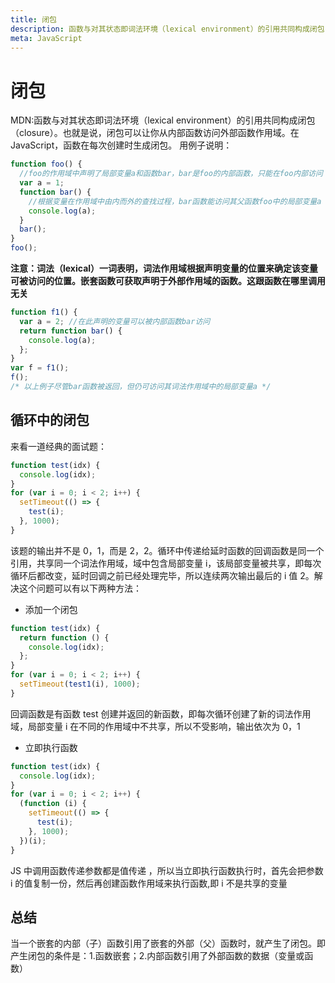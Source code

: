 ```yaml
---
title: 闭包
description: 函数与对其状态即词法环境（lexical environment）的引用共同构成闭包（closure）
meta: JavaScript
---
```


# 闭包

MDN:函数与对其状态即词法环境（lexical environment）的引用共同构成闭包（closure）。也就是说，闭包可以让你从内部函数访问外部函数作用域。在 JavaScript，函数在每次创建时生成闭包。
用例子说明：

```js
function foo() {
  //foo的作用域中声明了局部变量a和函数bar，bar是foo的内部函数，只能在foo内部访问
  var a = 1;
  function bar() {
    //根据变量在作用域中由内而外的查找过程，bar函数能访问其父函数foo中的局部变量a
    console.log(a);
  }
  bar();
}
foo();
```

**注意：词法（lexical）一词表明，词法作用域根据声明变量的位置来确定该变量可被访问的位置。嵌套函数可获取声明于外部作用域的函数。这跟函数在哪里调用无关**

```js
function f1() {
  var a = 2; //在此声明的变量可以被内部函数bar访问
  return function bar() {
    console.log(a);
  };
}
var f = f1();
f();
/* 以上例子尽管bar函数被返回，但仍可访问其词法作用域中的局部变量a */
```

## 循环中的闭包

来看一道经典的面试题：

```js
function test(idx) {
  console.log(idx);
}
for (var i = 0; i < 2; i++) {
  setTimeout(() => {
    test(i);
  }, 1000);
}
```

该题的输出并不是 0，1，而是 2，2。循环中传递给延时函数的回调函数是同一个引用，共享同一个词法作用域，域中包含局部变量 i，该局部变量被共享，即每次循环后都改变，延时回调之前已经处理完毕，所以连续两次输出最后的 i 值 2。解决这个问题可以有以下两种方法：

- 添加一个闭包

```js
function test(idx) {
  return function () {
    console.log(idx);
  };
}
for (var i = 0; i < 2; i++) {
  setTimeout(test1(i), 1000);
}
```

回调函数是有函数 test 创建并返回的新函数，即每次循环创建了新的词法作用域，局部变量 i 在不同的作用域中不共享，所以不受影响，输出依次为 0，1

- 立即执行函数

```js
function test(idx) {
  console.log(idx);
}
for (var i = 0; i < 2; i++) {
  (function (i) {
    setTimeout(() => {
      test(i);
    }, 1000);
  })(i);
}
```

JS 中调用函数传递参数都是值传递 ，所以当立即执行函数执行时，首先会把参数 i 的值复制一份，然后再创建函数作用域来执行函数,即 i 不是共享的变量

## 总结

当一个嵌套的内部（子）函数引用了嵌套的外部（父）函数时，就产生了闭包。即产生闭包的条件是：1.函数嵌套；2.内部函数引用了外部函数的数据（变量或函数）
